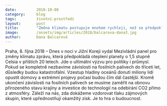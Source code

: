 ```yaml
---
date:         2018-10-08
category:     blog
tags:         životní-prostředí
layout:       post
title:        "Změna klimatu postupuje mnohem rychleji, než se předpokládalo. Je to hra o budoucnost, komentuje zprávu panelu OSN poslanykně Dana Balcarová"
image:        /assets/img/articles/2018/balcarova-dana3.jpg
author:       Dana Balcarová
---
```



Praha, 8. října 2018 – Dnes v noci v Jižní Koreji vydal Mezivládní panel pro změny klimatu zprávu, která předpokládá oteplení planety o 1,5 stupně Celsia v příštích 20 letech. Jde o ultimátní výzvu pro politiky i průmysl. Pokud se kompletně nezbavíme závislosti na fosilních palivech do třiceti let, důsledky budou katastrofální. Vzestup hladiny oceánů donutí miliony lidí opustit domovy a extrémní projevy počasí budou čím dál častější. Kromě ukončení závislosti na fosilních palivech se musíme zaměřit na obnovu přirozeného stavu krajiny a investice do technologií na odebírání CO2 přímo z atmosféry. Záleží na nás, zda dokážeme vzdorovat tlaku zájmových skupin, které upřednostňují okamžitý zisk. Je to hra o budoucnost.

